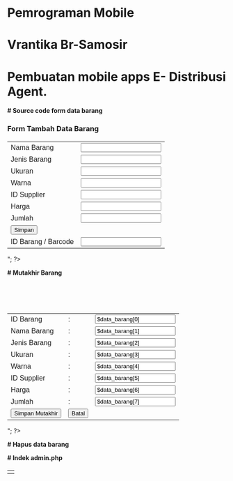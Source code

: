 # Pemrograman Mobile
# Vrantika Br-Samosir
# Pembuatan mobile apps E- Distribusi Agent.

**# Source code form data barang**

<!doctype html>
<html>
    <head>
        <title>Pagination with Boostrap 3 - harviacode.com</title>
       <link rel="stylesheet" href="../bootstrap/css/bootstrap.min.css"/> 
        <script src="../bootstrap/js/jquery.min.js"></script>
        <!-- Include all compiled plugins (below), or include individual files as needed -->
       <script src="../bootstrap/js/bootstrap.min.js"></script>
        <style>
            /*custom css*/
            .pagination, .pager{
                margin-top: 0px
            }
            .table{
                margin-top: 20px;
            }
        </style>




<?php
echo "
<br/>
<h3>Form Tambah Data Barang</h3>
<form method=post action=simpan_barang.php>
 <table style='font-family:sans-serif'; class='table table-bordered'>
   <tr>
   <td>Nama Barang</td>
   <td><input  class=form-control type=text name=nama></td>
  </tr>
  <tr>
   <td>Jenis Barang</td>
   <td><input  class=form-control type=text name=jenis></td>
  </tr>
  <tr>
   <td>Ukuran</td>
   <td><input class=form-control type=text name=ukuran></td>
  </tr>
  <tr>
   <td>Warna</td>
   <td><input class=form-control type=text name=warna></td>
  </tr>
  <tr>
   <td>ID Supplier</td>
   <td><input  class=form-control type=text name=id_supplier></td>
  </tr>
  <tr>
   <td>Harga</td>
   <td><input class=form-control type=text name=harga></td>
  </tr>
  <tr>
   <td>Jumlah</td>
   <td><input class=form-control type=text name=jumlah></td>
  </tr>
  <tr>
   <td><input type=submit  class='btn btn-primary' value='Simpan'></td>
  </tr>
   <tr>
   <td>ID Barang / Barcode</td>
   <td><input class=form-control type=text name=id_barang></td>
  </tr>
 </table>
</form>
";
?>

 
**# Mutakhir Barang**
 
        
 <!doctype html>
<html>
    <head>
        <title>Pagination with Boostrap 3 - harviacode.com</title>
       <link rel="stylesheet" href="../bootstrap/css/bootstrap.min.css"/> 
        <script src="../bootstrap/js/jquery.min.js"></script>
        <!-- Include all compiled plugins (below), or include individual files as needed -->
       <script src="../bootstrap/js/bootstrap.min.js"></script>
        <style>
            /*custom css*/
            .pagination, .pager{
                margin-top: 0px
            }
            .table{
                margin-top: 20px;
            }
        </style>



<?php
$kiriman = $_GET['data'];

include "../../config.php";

$barang=mysql_query("select * from barang where id_barang='$kiriman'");

$data_barang = mysql_fetch_array($barang);

echo "

<br/><br/><br/><br/>
<center>
<form action=simpan_mutakhir_barang.php method=post>
 <table style='font-family:sans-serif'; class='table table-bordered'>
  <tr>
   <td>ID Barang</td><td>:</td>
   <td><input <input class=form-control type=text name=id_barang value='$data_barang[0]' readonly></td> 
  </tr>
  <tr>
   <td>Nama Barang</td> <td>:</td>
   <td><input  class=form-control type=text name=nama value='$data_barang[1]'></td>
  </tr>
  <tr>
   <td>Jenis Barang</td><td>:</td>
   <td><input class=form-control type=text name=jenis value='$data_barang[2]'></td>
  </tr>
  <tr>
   <td>Ukuran</td><td>:</td>
   <td><input class=form-control type=text name=ukuran value='$data_barang[3]'></td>
  </tr>
  <tr>
   <td>Warna</td><td>:</td>
   <td><input class=form-control type=text name=warna value='$data_barang[4]'></td>
  </tr>
  <tr>
   <td>ID Supplier</td><td>:</td>
   <td><input class=form-control type=text name=id_supplier value='$data_barang[5]'></td>
  </tr>
  <tr>
   <td>Harga</td><td>:</td>
   <td><input class=form-control type=text name=harga value='$data_barang[6]'></td>
  </tr>
  <tr>
   <td>Jumlah</td><td>:</td>
   <td><input class=form-control type=text name=jumlah value='$data_barang[7]'></td>
  </tr>
  <tr>
   <td><input type=submit  class='btn btn-primary' value='Simpan Mutakhir'></td>
   <td><a href=index.php><input   class='btn btn-primary' type=button value=Batal></a></td>
  </tr>
 </table>
</form>
</center>
";
?>

        
        
**# Hapus data barang**
        
        
<?php
$kiriman = $_GET["data"];

echo $kiriman;
 
include "../../config.php";
 
$hapus = mysql_query("DELETE FROM `barang` WHERE id_barang = '".$kiriman."'");
 
if ($hapus)
 {
?>

<script type=text/javascript>
 alert ('Data Berhasil di Hapus');
 window.location='index.php';
</script>

<?php
}
else
{
?>
<script type=text/javascript>
 alert ('Data Gagal di Hapus');
 window.location='index.php';
</script>
<?php
}
?>

        
        
**# Indek admin.php**
        
        
<script type=text/javascript>
	
 function pesan_hapus(dt)
	{
		var pesan = confirm('Anda yakin akan menghapus data?');
		if (pesan)
		{
	      window.location='hapus_barang.php?data='+dt;
		}
		else
		{
			window.location='index.php';
		}
	}
</script>

<doctype html>
<html>
    <head>
        <title></title>
        <link rel="stylesheet" href="../bootstrap/css/bootstrap.min.css"/> 
        <script src="../bootstrap/js/jquery.min.js"></script>
        <!-- Include all compiled plugins (below), or include individual files as needed -->
       <script src="../bootstrap/js/bootstrap.min.js"></script>
        <style>
            /*custom css*/
            .pagination, .pager{
                margin-top: 0px
            }
            .table{
                margin-top: 20px;
            }
                      .th{ background-color:#00D9FF; font-size: 0.875em; font-weight: bold; }
                      .tr{font-size: 0.675em;}
                      
        </style>
    </head>
    <body>
        <?php
//        includekan fungsi paginasi
//        silahkan di komen atau di hapus saja baris yang tidak ingin digunakan
        include 'pagination.php';
        include '../../barcode/barcode_generator/barcode128.php';
        //include 'paging/pagination2.php';
        //include 'paging/pagination3.php';
       // include 'paging/pagination4.php';
       // include 'paging/pagination5.php';

//        pagination config start
        $q = isset($_REQUEST['q']) ? urldecode($_REQUEST['q']) : ''; // untuk keyword pencarian
        $page = isset($_GET['page']) ? intval($_GET['page']) : 1; // untuk nomor halaman
        $adjacents = isset($_GET['adjacents']) ? intval($_GET['adjacents']) : 3; // khusus style pagination 2 dan 3
        $rpp = 15; // jumlah record per halaman

        $db_link = mysqli_connect('localhost', 'root', '', 'toko'); // sesuaikan username dan password mysqli anda
        $sql = "SELECT * FROM barang WHERE nama_brg LIKE '%$q%' OR id_barang LIKE '%$q%' ORDER BY nama_brg"; // query silahkan disesuaikan
        $result = mysqli_query($db_link, $sql); // eksekusi query

        $tcount = mysqli_num_rows($result); // jumlah total baris
        $tpages = isset($tcount) ? ceil($tcount / $rpp) : 1; // jumlah total halaman
        $count = 0; // untuk paginasi
        $i = ($page - 1) * $rpp; // batas paginasi
        $no_urut = ($page - 1) * $rpp; // nomor urut
        $reload = $_SERVER['PHP_SELF'] . "?q=" . $q . "&amp;adjacents=" . $adjacents; // untuk link ke halaman lain
//        pagination config end
        ?>
        <div>

            <!--judul -->
            <div class="row">
                <div class="col-md-12">
                    <h1>Tabel Barang</h1>
                </div>
            </div>

            <!--form pencarian-->
            <div class="row">
                <div class="col-md-8">
                </div>
                <div class="col-md-4">
                    <form action="<?php echo $_SERVER['PHP_SELF'] ?>" method="GET">
                        <div class="input-group">
                            <input type="text" class="form-control" placeholder="Search for..." name="q" value="<?php echo $q ?>">
                            <span class="input-group-btn">
                                <?php
                                if ($q <> '')
                                {
                                    ?>
                                    <a class="btn btn-default" href="<?php echo $_SERVER['PHP_SELF'] ?>">Reset</a>
                                    <?php
                                }
                                ?>
                                <button class="btn btn-primary" type="submit">Go!</button>
                            </span>
                        </div>
                    </form>
                </div>
            </div>

            <!--tabel-->
            <div class="row">
                <div class="col-md-12">
                    <table class="table table-bordered">
                         <thead>
                            <tr>
								<th class="th">No</th>
                                <th class="th">ID Barang</th>
                                <th class="th">Nama Barang</th>
                                <th class="th">Jenis Barang</th>
                                <th class="th">Ukuran</th>
                                <th class="th">Warna</th>
                                <th class="th">ID Supplier</th>
                                <th class="th">Harga</th>
                                <th class="th">Jumlah</th>
                                <th class="th">Aksi</th>
                            </tr>
                        </thead>
                        <tbody>
                            <?php
                            while (($count < $rpp) && ($i < $tcount)) {
                                mysqli_data_seek($result, $i);
                                $data = mysqli_fetch_array($result);
                                ?>
                                <tr class="tr">
                                    <td width="40px">
                                        <?php echo ++$no_urut; ?> 
                                    </td>
                                    <td>
                                        <?php echo $data ['id_barang']; ?> 
                                    </td>
                                     <td>
                                        <?php echo $data ['nama_brg']; ?> 
                                    </td>
                                     <td>
                                        <?php echo $data ['jenis_barang']; ?> 
                                    </td>
                                     <td>
                                        <?php echo $data ['ukuran']; ?> 
                                    </td>
                                     <td>
                                        <?php echo $data ['warna']; ?> 
                                    </td>
                                     <td>
                                        <?php echo $data ['id_suplier']; ?> 
                                    </td>
                                     <td>
                                        <?php echo $data ['harga']; ?> 
                                    </td>
                                     <td>
                                        <?php echo $data ['jumlah']; ?>
                                    </td>
                                    <td width="150px" class="text-center">
									<div class="btn-group btn-group-justified">
										<a href=cetak_barcode.php?data=<?php echo $data ['id_barang']; ?>><button type="button" class="btn btn-default" > <span class="glyphicon glyphicon-barcode"></span></button></a>
                                        <a href=mutakhir_barang.php?data=<?php echo $data ['id_barang']; ?>><button type="button" class="btn btn-info" > <span class="glyphicon glyphicon-pencil"></span></button></a>
                                        <a  href=hapus_barang.php?data=<?php echo $data ['id_barang']; ?>><button type="button" class="btn btn-danger" onClick="return confirm('Apakah anda akan menghapus barang ini?');"  ><span class="glyphicon glyphicon-trash"></span></button></a>
                                    </div>
                                    </td>
                                </tr>
                                <?php
                                $i++;
                                $count++;
                            }
                            ?>
                        </tbody>
                    </table>
                </div>
            </div>

            <!--pagination-->
            <div class="row">
                <div class="col-md-12">
                    <!--silahkan di komen atau di hapus saja baris yang tidak ingin digunakan-->
                    <?php echo paginate_one($reload, $page, $tpages); ?>
                    <a href=form_barang.php> <input class="btn btn-primary" type=button value="+ Tambah Data Barang"></a>
                </div>
            </div>
        </div> <!-- container -->       
    </body>
</html>




**# Simpan data Barang**

<?php
$a 	= $_POST['id_barang'];
$b 	= $_POST['nama'];
$c	= $_POST['jenis'];
$d	= $_POST['ukuran'];
$e	= $_POST['warna'];
$f	= $_POST['id_supplier'];
$g	= $_POST['harga'];
$h	= $_POST['jumlah'];

include "../../config.php";

$barang = mysql_query("select * from barang where id_barang='$a'");

$jm_baris_query = mysql_num_rows($barang);

if($jm_baris_query==1)
{
	echo "Data Sudah Ada";
	exit;
	}
	else
	{
  
  $simpan = mysql_query("INSERT INTO `barang`(`id_barang`, `nama_brg`, `jenis_barang`, `ukuran`, `warna`, `id_suplier`, `harga`, `jumlah`) VALUES ('$a','$b','$c','$d','$e','$f','$g','$h')");					

?>		
<script type=text/javascript>
  window.location='index.php';
</script>
<?php
}
?>


**# pagination.php**

<?php
/*************************************************************************
php easy :: pagination scripts set - Version One
==========================================================================
Author:      php easy code, www.phpeasycode.com
Web Site:    http://www.phpeasycode.com
Contact:     webmaster@phpeasycode.com
*************************************************************************/
function paginate_one($reload, $page, $tpages) {
	
	$firstlabel = "First";
	$prevlabel  = "Prev";
	$nextlabel  = "Next";
	$lastlabel  = "Last";
	
	$out = "<nav><ul class=\"pagination\">\n";
	
	// first
	if($page>1) {
		$out.= "<li><a href=\"" . $reload . "\">" . $firstlabel . "</a></li>\n";
	}
	else {
		$out.= "<li class=\"disabled\"><a href=\"#\">" . $firstlabel . "</a></li>\n";
	}
	
	// previous
	if($page==1) {
		$out.= "<li class=\"disabled\"><a href=\"#\">" . $prevlabel . "</a></li>\n";
	}
	elseif($page==2) {
		$out.= "<li><a href=\"" . $reload . "\">" . $prevlabel . "</a></li>\n";
	}
	else {
		$out.= "<li><a href=\"" . $reload . "&amp;page=" . ($page-1) . "\">" . $prevlabel . "</a></li>\n";
	}
	
	// current
	$out.= "<li class=\"active\"><a href=\"#\">Page " . $page . " of " . $tpages . "</a></li>\n";
	
	// next
	if($page<$tpages) {
		$out.= "<li><a href=\"" . $reload . "&amp;page=" .($page+1) . "\">" . $nextlabel . "</a></li>\n";
	}
	else {
		$out.= "<li class=\"disabled\"><a href=\"#\">" . $nextlabel . "</a></li>\n";
	}
	
	// last
	if($page<$tpages) {
		$out.= "<li><a href=\"" . $reload . "&amp;page=" . $tpages . "\">" . $lastlabel . "</a></li>\n";
	}
	else {
		$out.= "<li class=\"disabled\"><a href=\"#\">" . $lastlabel . "</a></li>\n";
	}
	
	$out.= "</ul></nav>";
	
	return $out;
}
?>


**# Simpan Mutakhir data barang**

<?php
$a 	= $_POST['id_barang'];
$b 	= $_POST['nama'];
$c	= $_POST['jenis'];
$d	= $_POST['ukuran'];
$e	= $_POST['warna'];
$f	= $_POST['id_supplier'];
$g	= $_POST['harga'];
$h	= $_POST['jumlah'];

include "../../config.php";

$mutakhir = mysql_query("UPDATE `barang` SET `nama_brg`='$b',`jenis_barang`='$c',`ukuran`='$d',`warna`='$e',`id_suplier`='$f',`harga`='$g',`jumlah`='$h' WHERE `id_barang`='$a'");					

if ($mutakhir)
 {
?>
<script type=text/javascript>
 alert ('Data Berhasil di Mutakhirkan');
 window.location='index.php';
</script>
<?php
}
?>


**# Source code cetak barcode**

<?php
 include '../../barcode/barcode_generator/barcode128.php';
$kiriman = $_GET['data'];

?>


  <style>
            .table{
                margin: 2cm 4cm 3cm 4cm;
             }
            
  </style>
<center>
  <table class="table"  >
      <tr> <td> <?php echo bar128(stripslashes($kiriman)); ?></td> </tr>
  </table>
  </center>
